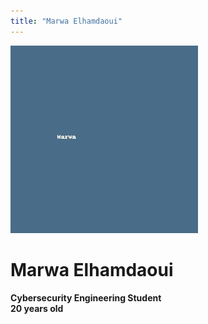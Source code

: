 ```yaml
---
title: "Marwa Elhamdaoui"
---
```


![Profile Image](/images/profile.jpg)

# Marwa Elhamdaoui
**Cybersecurity Engineering Student**  
**20 years old**